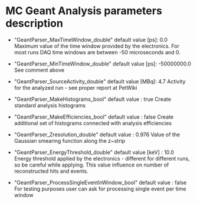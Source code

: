 # MC Geant Analysis parameters description

- "GeantParser_MaxTimeWindow_double"
default value [ps]: 0.0
Maximum value of the time window provided by the electronics. For most runs DAQ time windows are between -50 microseconds and 0. 

- "GeantParser_MinTimeWindow_double"
default value [ps]: -50000000.0
See comment above

- "GeantParser_SourceActivity_double"
default value [MBq]: 4.7
Activity for the analyzed run - see proper report at PetWiki

- "GeantParser_MakeHistograms_bool"
default value : true
Create standard analysis histograms

- "GeantParser_MakeEfficiencies_bool"
default value : false
Create additional set of histograms connected with analysis efficiencies

- "GeantParser_Zresolution_double"
default value : 0.976
Value of the Gaussian smearing function along the z~strip

- "GeantParser_EnergyThreshold_double"
default value [keV] : 10.0
Energy threshold applied by the electronics - different for different runs, so be careful while
applying. This value influence on number of reconstructed hits and events.

- "GeantParser_ProcessSingleEventInWindow_bool"
default value : false
For testing purposes user can ask for processing single event per time window
